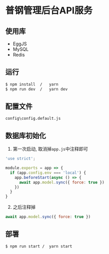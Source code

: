 # 普钢管理后台API服务

## 使用库

 - EggJS
 - MySQL
 - Redis

## 运行
```bash
$ npm install  /   yarn
$ npm run dev  /   yarn dev
```

## 配置文件
`config\config.default.js`

## 数据库初始化
1. 第一次启动, 取消掉`app.js`中注释即可
```javascript
'use strict';

module.exports = app => {
  if (app.config.env === 'local') {
    app.beforeStart(async () => {
      await app.model.sync({ force: true })
    })
  }
}
```

2. 之后注释掉
```javascript
await app.model.sync({ force: true })
```

## 部署
```bash
$ npm run start /  yarn start
```


